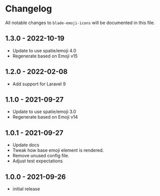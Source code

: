 # Changelog

All notable changes to `blade-emoji-icons` will be documented in this file.

## 1.3.0 - 2022-10-19

- Update to use spatie/emoji 4.0
- Regenerate based on Emoji v15

## 1.2.0 - 2022-02-08

- Add support for Laravel 9

## 1.1.0 - 2021-09-27

- Update to use spatie/emoji 3.0
- Regenerate based on Emoji v14

## 1.0.1 - 2021-09-27

- Update docs
- Tweak how base emoji element is rendered.
- Remove unused config file.
- Adjust test expectations

## 1.0.0 - 2021-09-26

- initial release
